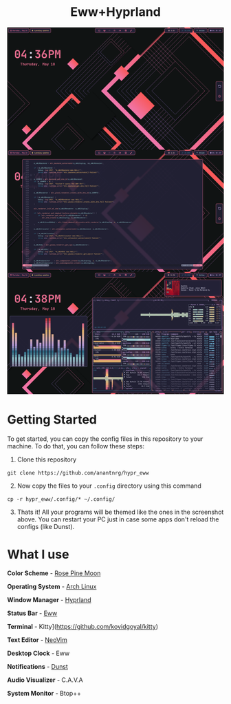 <h1 style="text-align: center;"> Eww+Hyprland </h1>

![](https://github.com/anantnrg/hypr_eww/blob/main/assets/hypr_eww.png?raw=true)

# Getting Started
To get started, you can copy the config files in this repository to your machine. To do that, you can follow these steps:

1. Clone this repository
```
git clone https://github.com/anantnrg/hypr_eww
```

2. Now copy the files to your `.config` directory using this command
```
cp -r hypr_eww/.config/* ~/.config/
```

3. Thats it! All your programs will be themed like the ones in the screenshot above. You can restart your PC just in case some apps don't reload the configs (like Dunst).

# What I use
**Color Scheme** - [Rose Pine Moon](https://rosepinetheme.com)

**Operating System** - [Arch Linux](https://archlinux.org)

**Window Manager** - [Hyprland](https://hyprland.org)

**Status Bar** - [Eww](https://elkowar.github.io/eww)

**Terminal** - Kitty](https://github.com/kovidgoyal/kitty)

**Text Editor** - [NeoVim](https://neovim.io)

**Desktop Clock** - Eww

**Notifications** - [Dunst](https://dunst-project.org)

**Audio Visualizer** - C.A.V.A

**System Monitor** - Btop++
